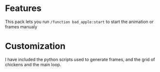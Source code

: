 # Features
This pack lets you run `/function bad_apple:start` to start the animation or frames manualy

# Customization
I have included the python scripts used to generate frames, and the grid of chickens and the main loop.
